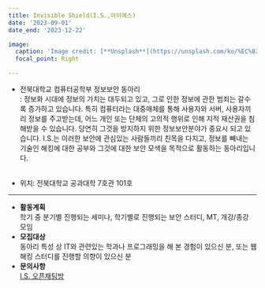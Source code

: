 ```yaml
---
title: Invisible Shield(I.S.,아이에스)
date: '2023-09-01'
date_end: '2023-12-22'

image:
  caption: 'Image credit: [**Unsplash**](https://unsplash.com/ko/%EC%82%AC%EC%A7%84/%EB%A7%A4%ED%8A%B8%EB%A6%AD%EC%8A%A4-%EC%98%81%ED%99%94-%EC%8A%A4%ED%8B%B8-%EC%9D%B4%EB%AF%B8%EC%A7%80-iar-afB0QQw)'
  focal_point: Right

---
```


- 전북대학교 컴퓨터공학부 정보보안 동아리<br>
: 정보화 시대에 정보의 가치는 대두되고 있고, 그로 인한 정보에 관한 범죄는 갈수록 증가하고 있습니다. 특히 컴퓨터라는 대중매체를 통해 사용자와 서버, 사용자끼리 정보를 주고받는데, 어느 개인 또는 단체의 고의적 행위로 인해 지적 재산권을 침해받을 수 있습니다. 당연히 그것을 방지하지 위한 정보보안분야가 중요시 되고 있습니다. I.S.는 이러한 보안에 관심있는 사람들끼리 친목을 다지고, 정보를 빼내는 기술인 해킹에 대한 공부와 그것에 대한 보안 모색을 목적으로 활동하는 동아리입니다.<br><br>

- 위치: 전북대학교 공과대학 7호관 101호

---

- **활동계획**<br> 
학기 중 분기별 진행되는 세미나, 학기별로 진행되는 보안 스터디, MT, 개강/종강 모임
- **모집대상**<br>
동아리 특성 상 IT와 관련있는 학과나 프로그래밍을 해 본 경험이 있으신 분, 또는 웹 해킹 스터디를 진행할 의향이 있으신 분
- **문의사항**<br>
[I.S. 오픈채팅방](https://open.kakao.com/o/sVIMvM7d)
